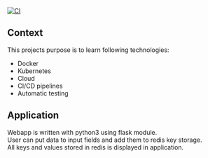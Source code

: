 [![CI](https://github.com/f5AFfMhv/DevOps-test-project/actions/workflows/CI.yml/badge.svg)](https://github.com/f5AFfMhv/DevOps-test-project/actions/workflows/CI.yml)

## Context
This projects purpose is to learn following technologies:
* Docker
* Kubernetes
* Cloud
* CI/CD pipelines
* Automatic testing

## Application
Webapp is written with python3 using flask module.  
User can put data to input fields and add them to redis key storage.  
All keys and values stored in redis is displayed in application.